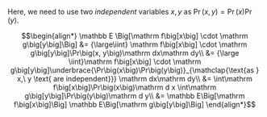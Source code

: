 Here, we need to use two *independent* variables $x, y$ as $\Pr\big(x, y\big) = \Pr\big(x\big)\Pr\big(y\big)$.

$$\begin{align*}
	\mathbb E \Big[\mathrm f\big[x\big] \cdot \mathrm g\big[y\big]\Big] &= {\large\iint} \mathrm f\big[x\big] \cdot \mathrm g\big[y\big]\Pr\big(x, y\big)\mathrm dx\mathrm dy\\
	&= {\large \iint}\mathrm f\big[x\big] \cdot \mathrm g\big[y\big]\underbrace{\Pr\big(x\big)\Pr\big(y\big)}_{\mathclap{\text{as } x,\ y \text{ are independent}}} \mathrm dx\mathrm dy\\
	&= \int\mathrm f\big[x\big]\Pr\big(x\big)\mathrm d x \int\mathrm g\big[y\big]\Pr\big(y\big)\mathrm d y\\
	&= \mathbb E\Big[\mathrm f\big[x\big]\Big] \mathbb E\Big[\mathrm g\big[y\big]\Big]
\end{align*}$$
